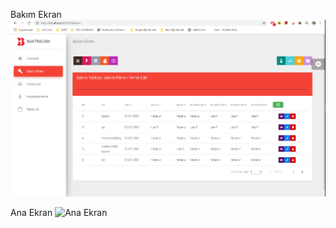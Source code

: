Bakım Ekran
![Ana Ekran](https://github.com/NisanurBulut/BakTraCam/blob/master/BakTraCam.ClientApp/src/assets/img/anaEkran.png)

Ana Ekran
![Ana Ekran](https://github.com/NisanurBulut/BakTraCam/blob/master/BakTraCam.ClientApp/src/assets/img/HomeEkran.PNG)
